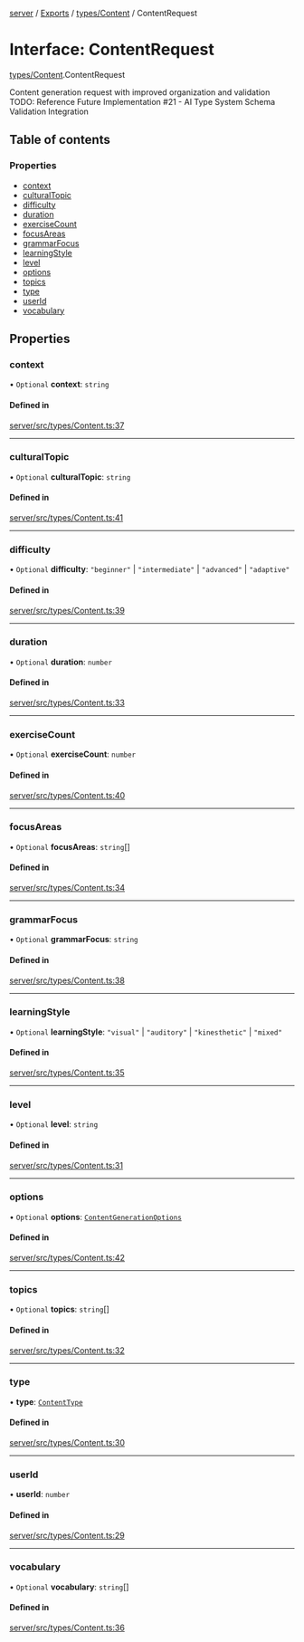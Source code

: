 [server](../README.md) / [Exports](../modules.md) / [types/Content](../modules/types_Content.md) / ContentRequest

# Interface: ContentRequest

[types/Content](../modules/types_Content.md).ContentRequest

Content generation request with improved organization and validation
TODO: Reference Future Implementation #21 - AI Type System Schema Validation Integration

## Table of contents

### Properties

- [context](types_Content.ContentRequest.md#context)
- [culturalTopic](types_Content.ContentRequest.md#culturaltopic)
- [difficulty](types_Content.ContentRequest.md#difficulty)
- [duration](types_Content.ContentRequest.md#duration)
- [exerciseCount](types_Content.ContentRequest.md#exercisecount)
- [focusAreas](types_Content.ContentRequest.md#focusareas)
- [grammarFocus](types_Content.ContentRequest.md#grammarfocus)
- [learningStyle](types_Content.ContentRequest.md#learningstyle)
- [level](types_Content.ContentRequest.md#level)
- [options](types_Content.ContentRequest.md#options)
- [topics](types_Content.ContentRequest.md#topics)
- [type](types_Content.ContentRequest.md#type)
- [userId](types_Content.ContentRequest.md#userid)
- [vocabulary](types_Content.ContentRequest.md#vocabulary)

## Properties

### context

• `Optional` **context**: `string`

#### Defined in

[server/src/types/Content.ts:37](https://github.com/niklas-joh/french-learning-platform/blob/df287cd90d2fc20ebbe1da4bb7d2c97b195a5de7/server/src/types/Content.ts#L37)

___

### culturalTopic

• `Optional` **culturalTopic**: `string`

#### Defined in

[server/src/types/Content.ts:41](https://github.com/niklas-joh/french-learning-platform/blob/df287cd90d2fc20ebbe1da4bb7d2c97b195a5de7/server/src/types/Content.ts#L41)

___

### difficulty

• `Optional` **difficulty**: ``"beginner"`` \| ``"intermediate"`` \| ``"advanced"`` \| ``"adaptive"``

#### Defined in

[server/src/types/Content.ts:39](https://github.com/niklas-joh/french-learning-platform/blob/df287cd90d2fc20ebbe1da4bb7d2c97b195a5de7/server/src/types/Content.ts#L39)

___

### duration

• `Optional` **duration**: `number`

#### Defined in

[server/src/types/Content.ts:33](https://github.com/niklas-joh/french-learning-platform/blob/df287cd90d2fc20ebbe1da4bb7d2c97b195a5de7/server/src/types/Content.ts#L33)

___

### exerciseCount

• `Optional` **exerciseCount**: `number`

#### Defined in

[server/src/types/Content.ts:40](https://github.com/niklas-joh/french-learning-platform/blob/df287cd90d2fc20ebbe1da4bb7d2c97b195a5de7/server/src/types/Content.ts#L40)

___

### focusAreas

• `Optional` **focusAreas**: `string`[]

#### Defined in

[server/src/types/Content.ts:34](https://github.com/niklas-joh/french-learning-platform/blob/df287cd90d2fc20ebbe1da4bb7d2c97b195a5de7/server/src/types/Content.ts#L34)

___

### grammarFocus

• `Optional` **grammarFocus**: `string`

#### Defined in

[server/src/types/Content.ts:38](https://github.com/niklas-joh/french-learning-platform/blob/df287cd90d2fc20ebbe1da4bb7d2c97b195a5de7/server/src/types/Content.ts#L38)

___

### learningStyle

• `Optional` **learningStyle**: ``"visual"`` \| ``"auditory"`` \| ``"kinesthetic"`` \| ``"mixed"``

#### Defined in

[server/src/types/Content.ts:35](https://github.com/niklas-joh/french-learning-platform/blob/df287cd90d2fc20ebbe1da4bb7d2c97b195a5de7/server/src/types/Content.ts#L35)

___

### level

• `Optional` **level**: `string`

#### Defined in

[server/src/types/Content.ts:31](https://github.com/niklas-joh/french-learning-platform/blob/df287cd90d2fc20ebbe1da4bb7d2c97b195a5de7/server/src/types/Content.ts#L31)

___

### options

• `Optional` **options**: [`ContentGenerationOptions`](types_Content.ContentGenerationOptions.md)

#### Defined in

[server/src/types/Content.ts:42](https://github.com/niklas-joh/french-learning-platform/blob/df287cd90d2fc20ebbe1da4bb7d2c97b195a5de7/server/src/types/Content.ts#L42)

___

### topics

• `Optional` **topics**: `string`[]

#### Defined in

[server/src/types/Content.ts:32](https://github.com/niklas-joh/french-learning-platform/blob/df287cd90d2fc20ebbe1da4bb7d2c97b195a5de7/server/src/types/Content.ts#L32)

___

### type

• **type**: [`ContentType`](../modules/types_Content.md#contenttype)

#### Defined in

[server/src/types/Content.ts:30](https://github.com/niklas-joh/french-learning-platform/blob/df287cd90d2fc20ebbe1da4bb7d2c97b195a5de7/server/src/types/Content.ts#L30)

___

### userId

• **userId**: `number`

#### Defined in

[server/src/types/Content.ts:29](https://github.com/niklas-joh/french-learning-platform/blob/df287cd90d2fc20ebbe1da4bb7d2c97b195a5de7/server/src/types/Content.ts#L29)

___

### vocabulary

• `Optional` **vocabulary**: `string`[]

#### Defined in

[server/src/types/Content.ts:36](https://github.com/niklas-joh/french-learning-platform/blob/df287cd90d2fc20ebbe1da4bb7d2c97b195a5de7/server/src/types/Content.ts#L36)
